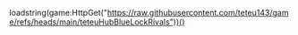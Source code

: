 loadstring(game:HttpGet("https://raw.githubusercontent.com/teteu143/game/refs/heads/main/teteuHubBlueLockRivals"))()
